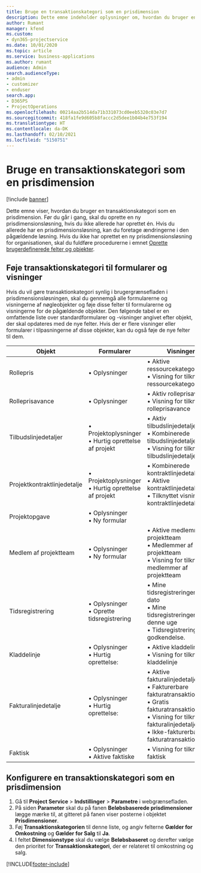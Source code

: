 ```yaml
---
title: Bruge en transaktionskategori som en prisdimension
description: Dette emne indeholder oplysninger om, hvordan du bruger en transaktionskategori som en prisdimension.
author: Rumant
manager: kfend
ms.custom:
- dyn365-projectservice
ms.date: 10/01/2020
ms.topic: article
ms.service: business-applications
ms.author: rumant
audience: Admin
search.audienceType:
- admin
- customizer
- enduser
search.app:
- D365PS
- ProjectOperations
ms.openlocfilehash: 00214aa2b514da71b331073cd0eeb5320c03e7d7
ms.sourcegitcommit: 418fa1fe9d605b8faccc2d5dee1b04b4e753f194
ms.translationtype: HT
ms.contentlocale: da-DK
ms.lasthandoff: 02/10/2021
ms.locfileid: "5150751"
---
```

# <a name="use-transaction-category-as-a-pricing-dimension"></a>Bruge en transaktionskategori som en prisdimension

[!include [banner](../includes/psa-now-project-operations.md)]

Dette emne viser, hvordan du bruger en transaktionskategori som en prisdimension. Før du går i gang, skal du oprette en ny prisdimensionsløsning, hvis du ikke allerede har oprettet én. Hvis du allerede har en prisdimensionsløsning, kan du foretage ændringerne i den pågældende løsning. Hvis du ikke har oprettet en ny prisdimensionsløsning for organisationen, skal du fuldføre procedurerne i emnet [Oprette brugerdefinerede felter og objekter](create-custom-fields-entities.md).

## <a name="add-transaction-category-to-forms-and-views"></a>Føje transaktionskategori til formularer og visninger
Hvis du vil gøre transaktionkategori synlig i brugergrænsefladen i prisdimensionsløsningen, skal du gennemgå alle formularerne og visningerne af nøgleobjekter og føje disse felter til formularerne og visningerne for de pågældende objekter.
Den følgende tabel er en omfattende liste over standardformularer og -visninger angivet efter objekt, der skal opdateres med de nye felter. Hvis der er flere visninger eller formularer i tilpasningerne af disse objekter, kan du også føje de nye felter til dem.

|  Objekt        | Formularer     |Visninger        |
| ------------------------------|---------------------------------|----------------------------------|
|  Rollepris|• Oplysninger |• Aktive ressourcekategoripriser<br> • Visning for tilknyttede ressourcekategoripriser|
|  Rolleprisavance|• Oplysninger|• Aktiv rolleprisavance<br>• Visning for tilknyttet rolleprisavance|
|  Tilbudslinjedetaljer|• Projektoplysninger<br>• Hurtig oprettelse af projekt|• Aktiv tilbudslinjedetalje<br>• Kombinerede tilbudslinjedetaljer<br>• Visning for tilknyttet tilbudslinjedetalje|
|  Projektkontraktlinjedetalje|• Projektoplysninger<br>• Hurtig oprettelse af projekt|• Kombinerede kontraktlinjedetaljer<br>• Aktive kontraktlinjedetaljer<br>• Tilknyttet visning af kontraktlinjedetaljer|
|  Projektopgave|• Oplysninger<br>• Ny formular||
|  Medlem af projektteam|• Oplysninger<br>• Ny formular|• Aktive medlemmer af projektteam<br>• Medlemmer af projektteam<br>• Visning for tilknyttede medlemmer af projektteam|
|  Tidsregistrering|• Oplysninger<br>• Oprette tidsregistrering|• Mine tidsregistreringer efter dato<br>• Mine tidsregistreringer for denne uge<br>• Tidsregistreringer til godkendelse.|
|  Kladdelinje|• Oplysninger<br>• Hurtig oprettelse:|• Aktive kladdelinjer<br>• Visning for tilknyttet kladdelinje|
|  Fakturalinjedetalje|• Oplysninger<br>• Hurtig oprettelse:|• Aktive fakturalinjedetaljer<br>• Fakturerbare fakturatransaktioner<br>• Gratis fakturatransaktioner<br>• Visning for tilknyttede fakturalinjedetaljer<br>• Ikke-fakturerbar fakturatransaktion|
|  Faktisk|• Oplysninger<br>• Aktive faktiske|• Visning for tilknyttet faktisk|

## <a name="set-up-transaction-category-as-a-pricing-dimension"></a>Konfigurere en transaktionskategori som en prisdimension

1. Gå til **Project Service** > **Indstillinger** > **Parametre** i webgrænsefladen. 
2. På siden **Parameter** skal du på fanen **Beløbsbaserede prisdimensioner** lægge mærke til, at gitteret på fanen viser posterne i objektet **Prisdimensioner**.
3. Føj **Transaktionskategorien** til denne liste, og angiv felterne **Gælder for Omkostning** og **Gælder for Salg** til **Ja**.
4. I feltet **Dimensionstype** skal du vælge **Beløbsbaseret** og derefter vælge den prioritet for **Transaktionskategori**, der er relateret til omkostning og salg.


[!INCLUDE[footer-include](../includes/footer-banner.md)]